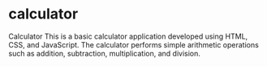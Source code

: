 # calculator
 Calculator This is a basic calculator application developed using HTML, CSS, and JavaScript. The calculator performs simple arithmetic operations such as addition, subtraction, multiplication, and division. 
